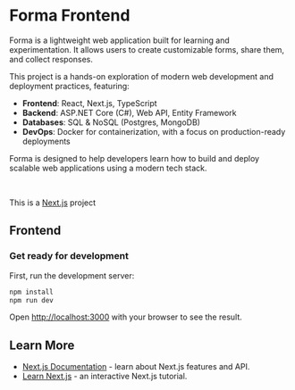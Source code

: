 # Forma Frontend

Forma is a lightweight web application built for learning and experimentation. It allows users to create customizable forms, share them, and collect responses.

This project is a hands-on exploration of modern web development and deployment practices, featuring:

* **Frontend**: React, Next.js, TypeScript
* **Backend**: ASP.NET Core (C#), Web API, Entity Framework
* **Databases**: SQL & NoSQL (Postgres, MongoDB)
* **DevOps**: Docker for containerization, with a focus on production-ready deployments

Forma is designed to help developers learn how to build and deploy scalable web applications using a modern tech stack.

<br>

This is a [Next.js](https://nextjs.org) project

## Frontend

### Get ready for development

First, run the development server:

```bash
npm install
npm run dev
```

Open [http://localhost:3000](http://localhost:3000) with your browser to see the result.

## Learn More
- [Next.js Documentation](https://nextjs.org/docs) - learn about Next.js features and API.
- [Learn Next.js](https://nextjs.org/learn) - an interactive Next.js tutorial.